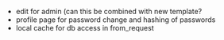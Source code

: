 * edit for admin (can this be combined with new template?
* profile page for password change and hashing of passwords
* local cache for db access in from_request
